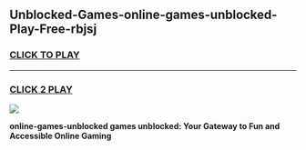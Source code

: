 
## Unblocked-Games-online-games-unblocked-Play-Free-rbjsj
<h3>
<a href="https://premium76.site?title=online-games-unblocked&ref=20M">CLICK TO PLAY</a></h3>
<hr>

<h3>
<a href="https://premium76.site?title=online-games-unblocked&ref=20M">CLICK 2 PLAY</a>
  
</h3>

<a href="https://premium76.site?title=online-games-unblocked&ref=19M"><img src="https://clearcache.store/games.png"></a>


**online-games-unblocked games unblocked: Your Gateway to Fun and Accessible Online Gaming**

